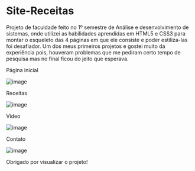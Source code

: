 # Site-Receitas
Projeto de faculdade feito no 1º semestre de Análise e desenvolvimento de sistemas, onde utilizei as habilidades aprendidas em HTML5 e CSS3 para montar o esqueleto das 4 páginas em que ele consiste e poder estiliza-las foi desafiador. Um dos meus primeiros projetos e gostei muito da experiência pois, houveram problemas que me pediram certo tempo de pesquisa mas no final ficou do jeito que esperava.

Página inicial

![image](https://github.com/fabioDev21/Site-Receitas/assets/111830665/42e607ab-6261-47f5-b9cc-e01546536988)

Receitas

![image](https://github.com/fabioDev21/Site-Receitas/assets/111830665/e0d363c1-6576-427b-85c7-9a577650e208)

Vídeo

![image](https://github.com/fabioDev21/Site-Receitas/assets/111830665/62be5c5c-cc63-4bb0-8900-6198cffb97d1)

Contato

![image](https://github.com/fabioDev21/Site-Receitas/assets/111830665/c77ddebf-d4f2-42ae-b0d7-a7e526de4c01)

Obrigado por visualizar o projeto!
